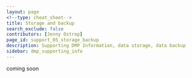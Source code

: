 ```yaml
---
layout: page
<!--type: cheat_sheet-->
title: Storage and backup
search_exclude: false
contributors: [Jenny Ostrop]
page_id: support_05_storage_backup
description: Supporting DMP Information, data storage, data backup
sidebar: dmp_supporting_info
---
```


coming soon